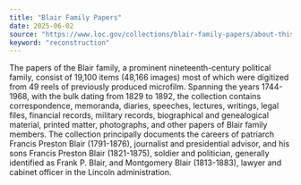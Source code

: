 ```yaml
---
title: "Blair Family Papers"
date: 2025-06-02
source: "https://www.loc.gov/collections/blair-family-papers/about-this-collection/"
keyword: "reconstruction"
---
```


The papers of the Blair family, a prominent nineteenth-century political family, consist of 19,100 items (48,166 images) most of which were digitized from 49 reels of previously produced microfilm. Spanning the years 1744-1968, with the bulk dating from 1829 to 1892, the collection contains correspondence, memoranda, diaries, speeches, lectures, writings, legal files, financial records, military records, biographical and genealogical material, printed matter, photographs, and other papers of Blair family members. The collection principally documents the careers of patriarch Francis Preston Blair (1791-1876), journalist and presidential advisor, and his sons Francis Preston Blair (1821-1875), soldier and politician, generally identified as Frank P. Blair, and Montgomery Blair (1813-1883), lawyer and cabinet officer in the Lincoln administration.

